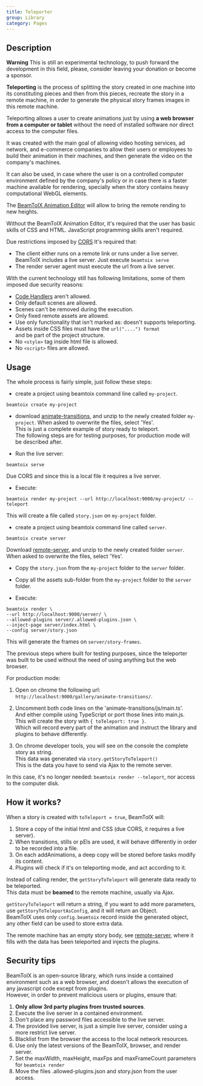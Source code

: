 ```yaml
---
title: Teleporter
group: Library
category: Pages
---
```

## Description
  
<i class="fa fa-exclamation-triangle fa-lg"></i>
**Warning** This is still an experimental technology,
to push forward the development in this field,
please, consider leaving your donation or become a sponsor.  
  
**Teleporting** is the process of splitting the story created in one machine
into its constituting pieces and then from this pieces,
recreate the story in a remote machine, in order to generate
the physical story frames images in this remote machine.  
  
Teleporting allows a user to create animations just by using **a web browser
from a computer or tablet** without the need of installed software
nor direct access to the computer files.  
  
It was created with the main goal of allowing video hosting services,
ad network, and e-commerce companies to allow their users
or employees to build their animation in their machines,
and then generate the video on the company's machines.  
  
It can also be used, in case where the user is on a controlled
computer environment defined by the company's policy
or in case there is a faster machine available for rendering,
specially when the story contains heavy computational WebGL elements.  
  
The [BeamToIX Animation Editor](animation-editor.md) will allow
to bring the remote rending to new heights.  
  
Without the BeamToIX Animation Editor, it's required that the user has
basic skills of CSS and HTML. JavaScript programming skills aren't required.  
  
Due restrictions imposed by [CORS](https://en.wikipedia.org/wiki/Cross-origin_resource_sharing)
It's required that:  
  
- The client either runs on a remote link or runs under a live server.  
  BeamToIX includes a live server. Just execute `beamtoix serve`  
- The render server agent must execute the url from a live server.  
  
With the current technology still has following limitations,
some of them imposed due security reasons:  
  
- [Code Handlers](glossary.md#code-handler) aren't allowed.  
- Only default scenes are allowed.  
- Scenes can't be removed during the execution.  
- Only fixed remote assets are allowed.  
- Use only functionality that isn't marked as: doesn't supports teleporting.  
- Assets inside CSS files must have the `url("....") format`  
and be part of the project structure.  
- No `<style>` tag inside html file is allowed.  
- No `<script>` files are allowed.  
  
  
## Usage
  
The whole process is fairly simple, just follow these steps:  
  
- create a project using beamtoix command line called `my-project`.  
  
```shell
beamtoix create my-project
```  
  
- download [animate-transitions](/gallery/latest/animate-transitions/code.zip),
and unzip to the newly created folder `my-project`. When asked to overwrite the files, select 'Yes'.  
This is just a complete example of story ready to teleport.  
The following steps are for testing purposes, for production mode will be
described after.  
  
- Run the live server:  
  
```shell
beamtoix serve
```  
  
Due CORS and since this is a local file it requires a live server.  
  
- Execute:  
  
```shell
beamtoix render my-project --url http://localhost:9000/my-project/ --teleport
```  
  
This will create a file called `story.json` on `my-project` folder.  
  
- create a project using beamtoix command line called `server`.  
  
```shell
beamtoix create server
```  
  
Download [remote-server](/gallery/latest/remote-server/code.zip),
and unzip  to the newly created folder `server`. When asked to overwrite the files, select 'Yes'.  
  
- Copy the `story.json` from the `my-project` folder to the `server` folder.  
  
- Copy all the assets sub-folder from the `my-project` folder to the `server` folder.  
  
- Execute:  
  
```shell
beamtoix render \
--url http://localhost:9000/server/ \
--allowed-plugins server/.allowed-plugins.json \
--inject-page server/index.html \
--config server/story.json
```  
  
This will generate the frames on `server/story-frames`.  
  
  
The previous steps where built for testing purposes,
since the teleporter was built to be used without the need of using anything
but the web browser.  
  
For production mode:  
  
1. Open on chrome the following url: `http://localhost:9000/gallery/animate-transitions/`.  
  
2. Uncomment both code lines on the 'animate-transitions/js/main.ts'.  
And either compile using TypeScript or port those lines into main.js.  
This will create the story with `{ toTeleport: true }`.  
Which will record every part of the animation and instruct the library and plugins
to behave differently.  
  
3. On chrome developer tools, you will see on the console the complete story as string.  
This data was generated via `story.getStoryToTeleport()`  
This is the data you have to send via Ajax to the remote server.  
  
In this case, it's no longer needed: `beamtoix render --teleport`, nor access to the computer disk.  
  
## How it works?
  
When a story is created with `toTeleport = true`, BeamToIX will:  
  
1. Store a copy of the initial html and CSS (due CORS, it requires a live server).  
2. When transitions, stills or pEls are used, it will behave differently in order to be recorded into a file.  
3. On each addAnimations, a deep copy will be stored before tasks modify its content.  
4. Plugins will check if it's on teleporting mode, and act according to it.  
  
Instead of calling render, the `getStoryToTeleport` will generate data ready to be teleported.  
This data must be **beamed** to the remote machine, usually via Ajax.  
  
`getStoryToTeleport` will return a string, if you want to add more parameters,
use `getStoryToTeleportAsConfig`, and it will return an Object.  
BeamToIX uses only `config.beamtoix` record inside the generated object,
any other field can be used to store extra data.  
  
The remote machine has an empty story body,
see [remote-server](/gallery/latest/#remote-server), where it fills
with the data has been teleported and injects the plugins.  
  
  
## Security tips
  
BeamToIX is an open-source library, which runs inside a contained environment such as a web browser,
and doesn't allows the execution of any javascript code except from plugins.  
However, in order to prevent malicious users or plugins, ensure that:  
  
1. **Only allow 3rd party plugins from trusted sources**.  
2. Execute the live server in a contained environment.  
3. Don't place any password files accessible to the live server.  
4. The provided live server, is just a simple live server, consider using a more restrict live server.  
5. Blacklist from the browser the access to the local network resources.  
6. Use only the latest versions of the BeamToIX, browser, and render server.  
7. Set the maxWidth, maxHeight, maxFps and maxFrameCount parameters for `beamtoix render`  
8. Move the files .allowed-plugins.json and story.json from the user access.
